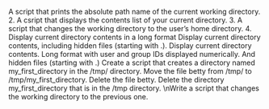 A script that prints the absolute path name of the current working directory.
2. A csript that displays the contents list of your current directory.
3. A script that changes the working directory to the user’s home directory.
4. Display current directory contents in a long format
Display current directory contents, including hidden files (starting with .).
Display current directory contents. Long format with user and group IDs displayed numerically. And hidden files (starting with .)
Create a script that creates a directory named my_first_directory in the /tmp/ directory.
Move the file betty from /tmp/ to /tmp/my_first_directory.
Delete the file betty.
Delete the directory my_first_directory that is in the /tmp directory.
\nWrite a script that changes the working directory to the previous one.
